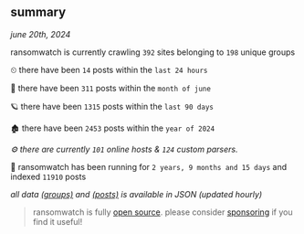 
## summary
_june 20th, 2024_

ransomwatch is currently crawling `392` sites belonging to `198` unique groups

⏲ there have been `14` posts within the `last 24 hours`

🦈 there have been `311` posts within the `month of june`

🪐 there have been `1315` posts within the `last 90 days`

🏚 there have been `2453` posts within the `year of 2024`

_⚙️ there are currently `101` online hosts & `124` custom parsers._

🦕 ransomwatch has been running for `2 years, 9 months and 15 days` and indexed `11910` posts

_all data  [(groups)](http://ransomwhat.telemetry.ltd/groups) and [(posts)](http://ransomwhat.telemetry.ltd/posts) is available in JSON (updated hourly)_

> ransomwatch is fully [open source](https://github.com/joshhighet/ransomwatch#ransomwatch--). please consider [sponsoring](https://github.com/sponsors/joshhighet) if you find it useful!

